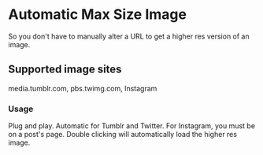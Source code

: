 # Automatic Max Size Image
So you don't have to manually alter a URL to get a higher res version of an image.
## Supported image sites
media.tumblr.com, pbs.twimg.com, Instagram
### Usage
Plug and play. Automatic for Tumblr and Twitter. For Instagram, you must be on a post's page. Double clicking will automatically load the higher res image.